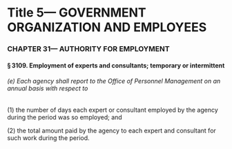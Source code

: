 
# Title 5— GOVERNMENT ORGANIZATION AND EMPLOYEES
### CHAPTER 31— AUTHORITY FOR EMPLOYMENT
#### § 3109. Employment of experts and consultants; temporary or intermittent
###### (e) Each agency shall report to the Office of Personnel Management on an annual basis with respect to

(1) the number of days each expert or consultant employed by the agency during the period was so employed; and

(2) the total amount paid by the agency to each expert and consultant for such work during the period.
